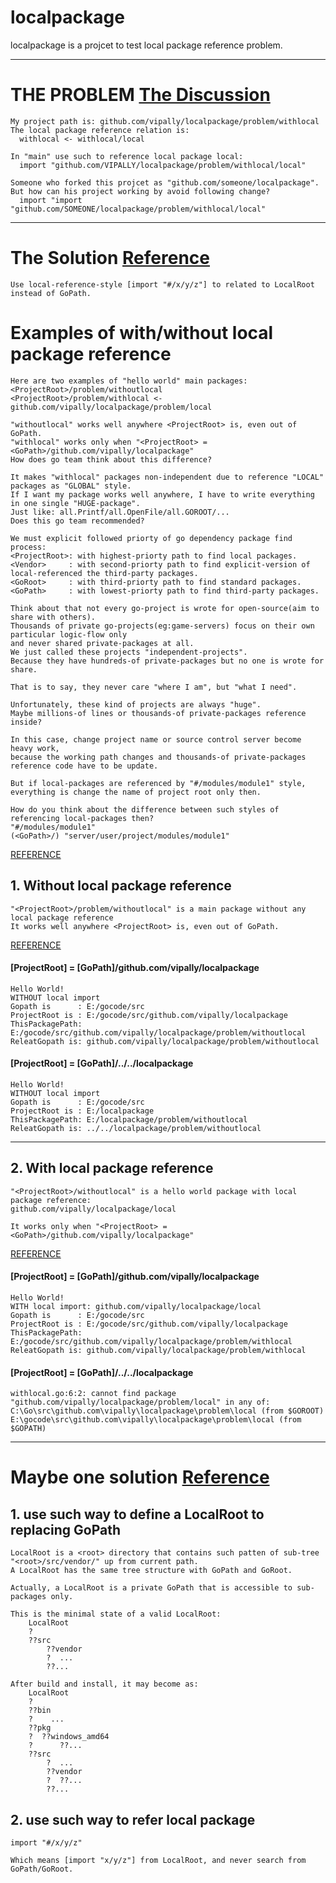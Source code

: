 # localpackage
localpackage is a projcet to test local package reference problem.

***

# THE PROBLEM [The Discussion][gonuts]
	My project path is: github.com/vipally/localpackage/problem/withlocal
	The local package reference relation is:
	  withlocal <- withlocal/local

	In "main" use such to reference local package local:
	  import "github.com/VIPALLY/localpackage/problem/withlocal/local"
	
	Someone who forked this projcet as "github.com/someone/localpackage".
	But how can his project working by avoid following change?
	  import "import "github.com/SOMEONE/localpackage/problem/withlocal/local"

***

# The Solution [Reference][my_solution]
	Use local-reference-style [import "#/x/y/z"] to related to LocalRoot instead of GoPath.
	
# Examples of with/without local package reference
	Here are two examples of "hello world" main packages:
	<ProjectRoot>/problem/withoutlocal
	<ProjectRoot>/problem/withlocal <- github.com/vipally/localpackage/problem/local

	"withoutlocal" works well anywhere <ProjectRoot> is, even out of GoPath.
	"withlocal" works only when "<ProjectRoot> = <GoPath>/github.com/vipally/localpackage"
	How does go team think about this difference?
	
	It makes "withlocal" packages non-independent due to reference "LOCAL" packages as "GLOBAL" style.
	If I want my package works well anywhere, I have to write everything in one single "HUGE-package".
	Just like: all.Printf/all.OpenFile/all.GOROOT/...
	Does this go team recommended?
	
	We must explicit followed priorty of go dependency package find process:
	<ProjectRoot>: with highest-priorty path to find local packages.
	<Vendor>     : with second-priorty path to find explicit-version of local-referenced the third-party packages.
	<GoRoot>     : with third-priorty path to find standard packages.
	<GoPath>     : with lowest-priorty path to find third-party packages.
	
	Think about that not every go-project is wrote for open-source(aim to share with others).
	Thousands of private go-projects(eg:game-servers) focus on their own particular logic-flow only 
	and never shared private-packages at all.
	We just called these projects "independent-projects".
	Because they have hundreds-of private-packages but no one is wrote for share.

	That is to say, they never care "where I am", but "what I need".

	Unfortunately, these kind of projects are always "huge". 
	Maybe millions-of lines or thousands-of private-packages reference inside?

	In this case, change project name or source control server become heavy work, 
	because the working path changes and thousands-of private-packages reference code have to be update.

	But if local-packages are referenced by "#/modules/module1" style, 
	everything is change the name of project root only then.

	How do you think about the difference between such styles of referencing local-packages then?
	"#/modules/module1"
	(<GoPath>/) "server/user/project/modules/module1"

[REFERENCE][examples]
	
## 1. Without local package reference
	"<ProjectRoot>/problem/withoutlocal" is a main package without any local package reference
	It works well anywhere <ProjectRoot> is, even out of GoPath.

[REFERENCE][withoutlocal]

#### [ProjectRoot] = [GoPath]/github.com/vipally/localpackage
	Hello World! 
	WITHOUT local import
	Gopath is      : E:/gocode/src
	ProjectRoot is : E:/gocode/src/github.com/vipally/localpackage
	ThisPackagePath: E:/gocode/src/github.com/vipally/localpackage/problem/withoutlocal
	ReleatGopath is: github.com/vipally/localpackage/problem/withoutlocal

#### [ProjectRoot] = [GoPath]/../../localpackage
	Hello World! 
	WITHOUT local import
	Gopath is      : E:/gocode/src
	ProjectRoot is : E:/localpackage
	ThisPackagePath: E:/localpackage/problem/withoutlocal
	ReleatGopath is: ../../localpackage/problem/withoutlocal

***

## 2. With local package reference
	"<ProjectRoot>/withoutlocal" is a hello world package with local package reference:
	github.com/vipally/localpackage/local
	
	It works only when "<ProjectRoot> = <GoPath>/github.com/vipally/localpackage"

[REFERENCE][withlocal]

#### [ProjectRoot] = [GoPath]/github.com/vipally/localpackage
	Hello World! 
	WITH local import: github.com/vipally/localpackage/local
	Gopath is      : E:/gocode/src
	ProjectRoot is : E:/gocode/src/github.com/vipally/localpackage
	ThisPackagePath: E:/gocode/src/github.com/vipally/localpackage/problem/withlocal
	ReleatGopath is: github.com/vipally/localpackage/problem/withlocal

#### [ProjectRoot] = [GoPath]/../../localpackage
	withlocal.go:6:2: cannot find package "github.com/vipally/localpackage/problem/local" in any of:
	C:\Go\src\github.com\vipally\localpackage\problem\local (from $GOROOT)
	E:\gocode\src\github.com\vipally\localpackage\problem\local (from $GOPATH)

***

# Maybe one solution [Reference][my_solution]
## 1.  use such way to define a LocalRoot to replacing GoPath
	LocalRoot is a <root> directory that contains such patten of sub-tree "<root>/src/vendor/" up from current path.
	A LocalRoot has the same tree structure with GoPath and GoRoot.

	Actually, a LocalRoot is a private GoPath that is accessible to sub-packages only.

	This is the minimal state of a valid LocalRoot:
		LocalRoot
		?
		??src
		    ??vendor
		    ?  ...
		    ??...

	After build and install, it may become as:
		LocalRoot
		?  
		??bin
		?    ...
		??pkg
		?  ??windows_amd64
		?      ??...
		??src
		    ?  ...     
		    ??vendor
		    ?  ??...
		    ??...


## 2. use such way to refer local package 
	import "#/x/y/z"
	
	Which means [import "x/y/z"] from LocalRoot, and never search from GoPath/GoRoot.


[withlocal]: https://github.com/vipally/localpackage/blob/master/problem/withlocal/withlocal.go#L6
[withoutlocal]: https://github.com/vipally/localpackage/blob/master/problem/withoutlocal/withoutlocal.go#L9
[examples]: https://github.com/vipally/localpackage#examples-of-withwithout-local-package-reference
[gonuts]: https://groups.google.com/forum/#!topic/golang-nuts/ewyUOFyFIJU
[my_solution]: https://github.com/vipally/localpackage/tree/master/localroot/src#manage-private-only-projects-by-replacing-gopath-with-localroot
